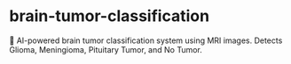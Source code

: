 # brain-tumor-classification
🧠 AI-powered brain tumor classification system using MRI images. Detects Glioma, Meningioma, Pituitary Tumor, and No Tumor.
